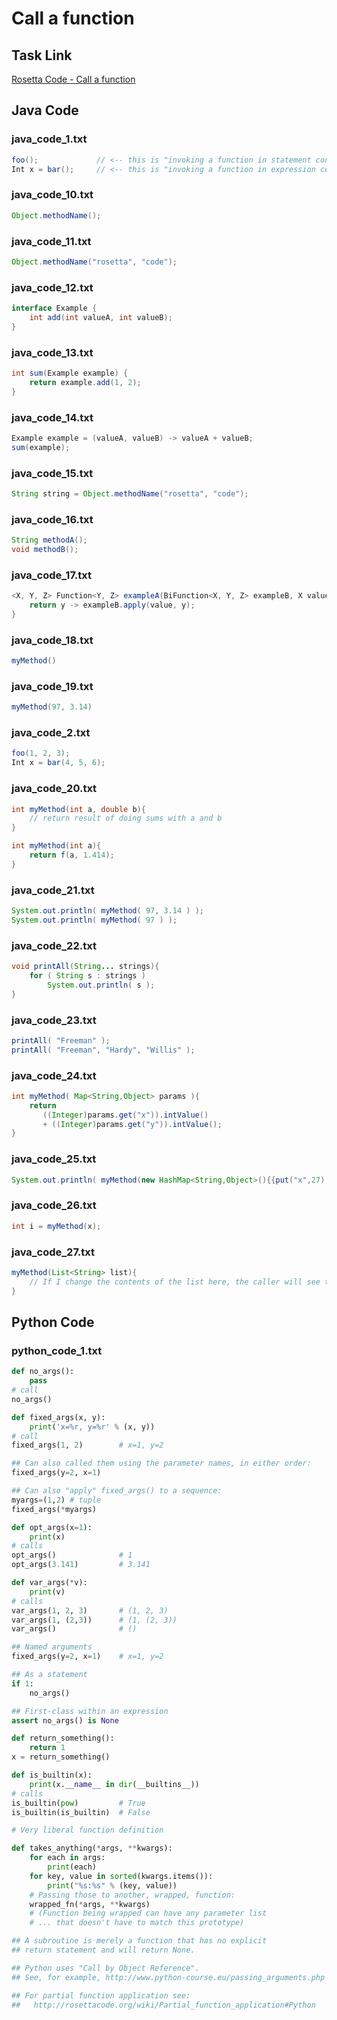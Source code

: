 # Call a function

## Task Link
[Rosetta Code - Call a function](https://rosettacode.org/wiki/Call_a_function)

## Java Code
### java_code_1.txt
```java
foo();             // <-- this is "invoking a function in statement context"
Int x = bar();     // <-- this is "invoking a function in expression context"

```

### java_code_10.txt
```java
Object.methodName();

```

### java_code_11.txt
```java
Object.methodName("rosetta", "code");

```

### java_code_12.txt
```java
interface Example {
    int add(int valueA, int valueB);
}

```

### java_code_13.txt
```java
int sum(Example example) {
    return example.add(1, 2);
}

```

### java_code_14.txt
```java
Example example = (valueA, valueB) -> valueA + valueB;
sum(example);

```

### java_code_15.txt
```java
String string = Object.methodName("rosetta", "code");

```

### java_code_16.txt
```java
String methodA();
void methodB();

```

### java_code_17.txt
```java
<X, Y, Z> Function<Y, Z> exampleA(BiFunction<X, Y, Z> exampleB, X value) {
    return y -> exampleB.apply(value, y);
}

```

### java_code_18.txt
```java
myMethod()

```

### java_code_19.txt
```java
myMethod(97, 3.14)

```

### java_code_2.txt
```java
foo(1, 2, 3);
Int x = bar(4, 5, 6);

```

### java_code_20.txt
```java
int myMethod(int a, double b){
    // return result of doing sums with a and b
}

int myMethod(int a){
    return f(a, 1.414);
}

```

### java_code_21.txt
```java
System.out.println( myMethod( 97, 3.14 ) );
System.out.println( myMethod( 97 ) );

```

### java_code_22.txt
```java
void printAll(String... strings){
    for ( String s : strings )
        System.out.println( s );
}

```

### java_code_23.txt
```java
printAll( "Freeman" );
printAll( "Freeman", "Hardy", "Willis" );

```

### java_code_24.txt
```java
int myMethod( Map<String,Object> params ){
    return
       ((Integer)params.get("x")).intValue()
       + ((Integer)params.get("y")).intValue();
}

```

### java_code_25.txt
```java
System.out.println( myMethod(new HashMap<String,Object>(){{put("x",27);put("y",52);}}) );

```

### java_code_26.txt
```java
int i = myMethod(x);

```

### java_code_27.txt
```java
myMethod(List<String> list){
    // If I change the contents of the list here, the caller will see the change
}

```

## Python Code
### python_code_1.txt
```python
def no_args():
    pass
# call
no_args()

def fixed_args(x, y):
    print('x=%r, y=%r' % (x, y))
# call
fixed_args(1, 2)        # x=1, y=2

## Can also called them using the parameter names, in either order:
fixed_args(y=2, x=1)

## Can also "apply" fixed_args() to a sequence:
myargs=(1,2) # tuple
fixed_args(*myargs)

def opt_args(x=1):
    print(x)
# calls
opt_args()              # 1
opt_args(3.141)         # 3.141

def var_args(*v):
    print(v)
# calls	
var_args(1, 2, 3)       # (1, 2, 3)
var_args(1, (2,3))      # (1, (2, 3))
var_args()              # ()

## Named arguments
fixed_args(y=2, x=1)    # x=1, y=2

## As a statement
if 1:
    no_args()

## First-class within an expression
assert no_args() is None

def return_something():
    return 1
x = return_something()

def is_builtin(x):
	print(x.__name__ in dir(__builtins__))
# calls
is_builtin(pow)         # True
is_builtin(is_builtin)  # False

# Very liberal function definition

def takes_anything(*args, **kwargs):
    for each in args:
        print(each)
    for key, value in sorted(kwargs.items()):
        print("%s:%s" % (key, value))
    # Passing those to another, wrapped, function:
    wrapped_fn(*args, **kwargs)
    # (Function being wrapped can have any parameter list
    # ... that doesn't have to match this prototype)

## A subroutine is merely a function that has no explicit
## return statement and will return None.

## Python uses "Call by Object Reference".
## See, for example, http://www.python-course.eu/passing_arguments.php

## For partial function application see:
##   http://rosettacode.org/wiki/Partial_function_application#Python

```

